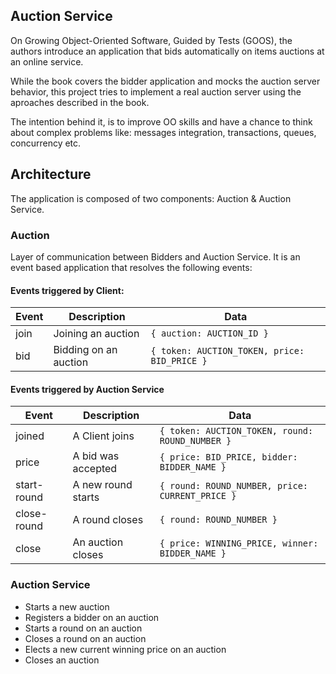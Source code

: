 ## Auction Service

On Growing Object-Oriented Software, Guided by Tests (GOOS), the authors introduce
an application that bids automatically on items auctions at an online service.

While the book covers the bidder application and mocks the auction server behavior,
this project tries to implement a real auction server using the aproaches described in the book.

The intention behind it, is to improve OO skills and have a chance to think about
complex problems like: messages integration, transactions, queues, concurrency etc.

## Architecture

The application is composed of two components: Auction & Auction Service.

### Auction

Layer of communication between Bidders and Auction Service. It is an event based
application that resolves the following events:

#### Events triggered by Client:

Event | Description | Data
------|-------------|-----
join  | Joining an auction | `{ auction: AUCTION_ID }`
bid   | Bidding on an auction | `{ token: AUCTION_TOKEN, price: BID_PRICE }`

#### Events triggered by Auction Service

Event | Description | Data
------|-------------|-----
joined | A Client joins | `{ token: AUCTION_TOKEN, round: ROUND_NUMBER }`
price  | A bid was accepted | `{ price: BID_PRICE, bidder: BIDDER_NAME }`
start-round | A new round starts | `{ round: ROUND_NUMBER, price: CURRENT_PRICE }`
close-round | A round closes | `{ round: ROUND_NUMBER }`
close | An auction closes | `{ price: WINNING_PRICE, winner: BIDDER_NAME }`

### Auction Service

- Starts a new auction
- Registers a bidder on an auction
- Starts a round on an auction
- Closes a round on an auction
- Elects a new current winning price on an auction
- Closes an auction
